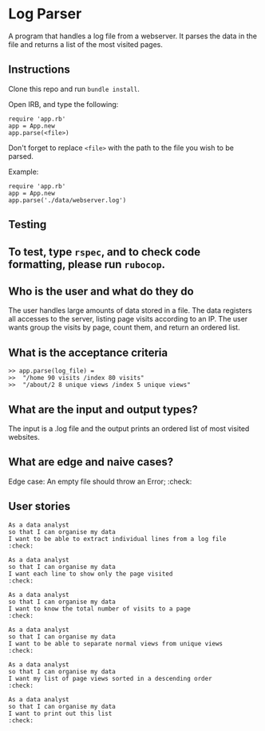 # Log Parser

A program that handles a log file from a webserver.
It parses the data in the file and returns a list of the most visited pages.


## Instructions

Clone this repo and run ```bundle install```.

Open IRB, and type the following:

```
require 'app.rb'
app = App.new
app.parse(<file>)
```
Don't forget to replace ```<file>``` with the path to the file you wish to be parsed.

Example:

```
require 'app.rb'
app = App.new
app.parse('./data/webserver.log')
```

## Testing

To test, type ```rspec```, and to check code formatting, please run ```rubocop```.
---

## Who is the user and what do they do

The user handles large amounts of data stored in a file.
The data registers all accesses to the server, listing page visits according to an IP.
The user wants group the visits by page, count them, and return an ordered list.

## What is the acceptance criteria

```
>> app.parse(log_file) =
>>  "/home 90 visits /index 80 visits"
>>  "/about/2 8 unique views /index 5 unique views"
```

## What are the input and output types?

The input is a .log file and the output prints an ordered list of most visited websites.

## What are edge and naive cases?

Edge case:
An empty file should throw an Error;
:check:

## User stories

```
As a data analyst
so that I can organise my data
I want to be able to extract individual lines from a log file
:check:

As a data analyst
so that I can organise my data
I want each line to show only the page visited
:check:

As a data analyst
so that I can organise my data
I want to know the total number of visits to a page
:check:

As a data analyst
so that I can organise my data
I want to be able to separate normal views from unique views
:check:

As a data analyst
so that I can organise my data
I want my list of page views sorted in a descending order
:check:

As a data analyst
so that I can organise my data
I want to print out this list
:check:
```
